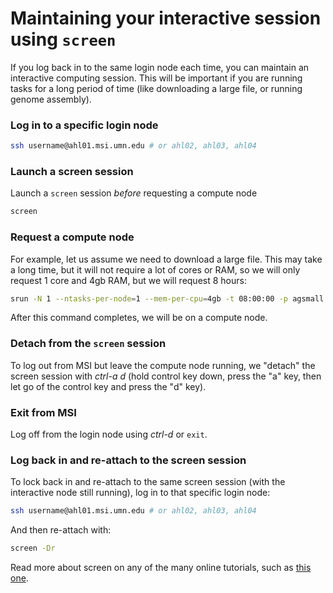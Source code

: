 # Maintaining your interactive session using `screen`

If you log back in to the same login node each time, you can maintain an interactive computing session.
This will be important if you are running tasks for a long period of time (like downloading a large file, 
or running genome assembly).

### Log in to a specific login node
```bash
ssh username@ahl01.msi.umn.edu # or ahl02, ahl03, ahl04
```

### Launch a screen session
Launch a `screen` session _before_ requesting a compute node
```bash
screen
```

### Request a compute node
For example, let us assume we need to download a large file. This may take a long time, but it will
not require a lot of cores or RAM, so we will only request 1 core and 4gb RAM, but we will
request 8 hours:
```bash
srun -N 1 --ntasks-per-node=1 --mem-per-cpu=4gb -t 08:00:00 -p agsmall --pty bash
```

After this command completes, we will be on a compute node.

### Detach from the `screen` session
To log out from MSI but leave the compute node running, we "detach" the screen session with _ctrl-a d_ (hold control key down, press the "a" key, then let go of the control key and press the "d" key).

### Exit from MSI
Log off from the login node using _ctrl-d_ or `exit`.

### Log back in and re-attach to the screen session
To lock back in and re-attach to the same screen session (with the interactive node still running), log in to that specific login node:
```bash
ssh username@ahl01.msi.umn.edu # or ahl02, ahl03, ahl04
```

And then re-attach with:
```bash
screen -Dr
```

Read more about screen on any of the many online tutorials, such as [this one](https://thelinuxcode.com/linux-screen-command-tutorial/).
